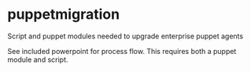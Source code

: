 # puppetmigration
Script and puppet modules needed to upgrade enterprise puppet agents

See included powerpoint for process flow.
This requires both a puppet module and script.
